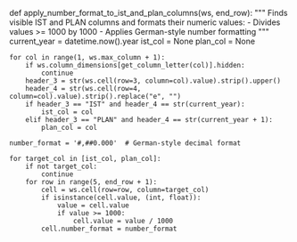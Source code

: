 def apply_number_format_to_ist_and_plan_columns(ws, end_row):
    """
    Finds visible IST and PLAN columns and formats their numeric values:
    - Divides values >= 1000 by 1000
    - Applies German-style number formatting
    """
    current_year = datetime.now().year
    ist_col = None
    plan_col = None

    for col in range(1, ws.max_column + 1):
        if ws.column_dimensions[get_column_letter(col)].hidden:
            continue
        header_3 = str(ws.cell(row=3, column=col).value).strip().upper()
        header_4 = str(ws.cell(row=4, column=col).value).strip().replace("e", "")
        if header_3 == "IST" and header_4 == str(current_year):
            ist_col = col
        elif header_3 == "PLAN" and header_4 == str(current_year + 1):
            plan_col = col

    number_format = '#,##0.000'  # German-style decimal format

    for target_col in [ist_col, plan_col]:
        if not target_col:
            continue
        for row in range(5, end_row + 1):
            cell = ws.cell(row=row, column=target_col)
            if isinstance(cell.value, (int, float)):
                value = cell.value
                if value >= 1000:
                    cell.value = value / 1000
            cell.number_format = number_format
